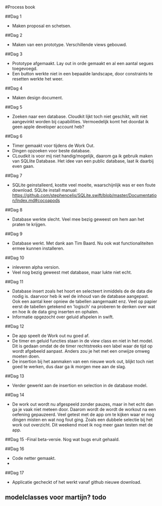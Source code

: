#Process book

##Dag 1
- Maken proposal en schetsen.

##Dag 2
- Maken van een prototype. Verschillende views gebouwd. 

##Dag 3
- Prototype afgemaakt. Lay out in orde gemaakt en al een aantal segues toegevoegd. 
- Een button werkte niet in een bepaalde landscape, door constraints te resetten werkte het weer. 

##Dag 4
- Maken design document.

##Dag 5
- Zoeken naar een database. Cloudkit lijkt toch niet geschikt, wilt niet aangevinkt worden bij capabilities. Vermoedelijk komt het doordat ik geen apple developer account heb?

##Dag 6
- Timer gemaakt voor tijdens de Work Out. 
- Dingen opzoeken voor beste database.
- CLoudkit is voor mij niet handig/mogelijk, daarom ga ik gebruik maken van SQLlite Database. Het idee van een public database, laat ik daarbij even gaan. 

##Dag 7
- SQLite geinstalleerd, kostte veel moeite, waarschijnlijk was er een foute download. 
SQLite install manual: https://github.com/stephencelis/SQLite.swift/blob/master/Documentation/Index.md#cocoapods

##Dag 8
- Database werkte slecht. Veel mee bezig geweest om hem aan het praten te krijgen.

##Dag 9 
- Database werkt. Met dank aan Tim Baard. Nu ook wat functionaliteiten ermee kunnen installeren. 

##Dag 10
- inleveren alpha version.
- Veel nog bezig geweest met database, maar lukte niet echt.

##Dag 11
- Database insert zoals het hoort en selecteert inmiddels de de data die nodig is.
daarvoor heb ik wel de inhoud van de database aangepast. Ook een aantal keer opniew de tabellen aangemaakt enz. Veel op papier eerst de tabellen getekend en 'logisch' na proberen te denken over wat en hoe ik de data ging inserten en ophalen. 
- Informatie opgezocht over geluid afspelen in swift. 

##Dag 12
- De app speelt de Work out nu goed af. 
- De timer en geluid functies staan in de view class en niet in het model. Dit is gedaan omdat de de timer rechtstreeks een label waar de tijd op wordt afgebeeld aanpast. Anders zou je het met een onwijze omweg moeten doen. 
- De insertion bij het aanmaken van een nieuwe work out, blijkt toch niet goed te werken, dus daar ga ik morgen mee aan de slag. 

##Dag 13
- Verder gewerkt aan de insertion en selection in de database model. 

##Dag 14
- De work out wordt nu afgespeeld zonder pauzes, maar in het echt dan ga je vaak niet meteen door. Daarom wordt de wordt de workout na een oefening gepauzeerd. Veel getest met de app om te kijken waar er nog dingen misten en wat nog fout ging. Zoals een dubbele selectie bij het work out overzicht. Dit weekend moet ik nog meer gaan testen met de app. 

##Dag 15
-Final beta-versie. Nog wat bugs eruit gehaald. 

##Dag 16
- Code netter gemaakt. 
- 

##Dag 17
- Applicatie gecheckt of het werkt vanaf github nieuwe download.


modelclasses voor martijn? todo
- 
